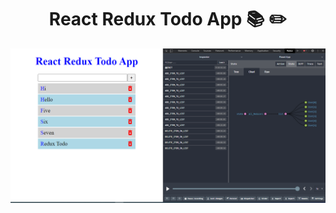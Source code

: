### <h1 align="center">React Redux Todo App :books: :pencil2: </h1>
<img src="https://github.com/munsif12/react-redux-todo-app/blob/master/todo-app-react-redux/projectImg%20for%20github/resultImg.PNG" align="center"/>
